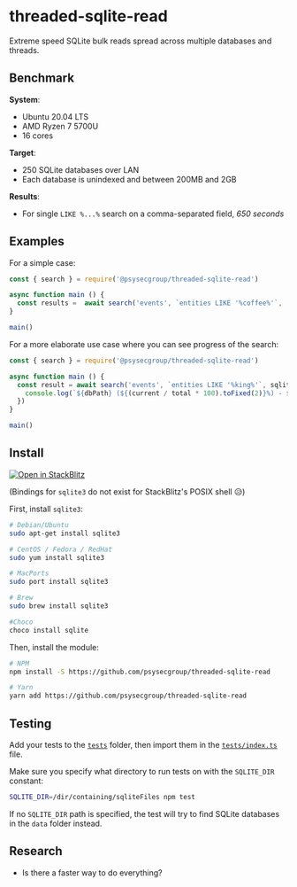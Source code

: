 # threaded-sqlite-read

Extreme speed SQLite bulk reads spread across multiple databases and threads.

## Benchmark

**System**:
* Ubuntu 20.04 LTS
* AMD Ryzen 7 5700U
* 16 cores

**Target**:
* 250 SQLite databases over LAN
* Each database is unindexed and between 200MB and 2GB

**Results**:
* For single `LIKE %...%` search on a comma-separated field, _650 seconds_

## Examples

For a simple case:

```ts
const { search } = require('@psysecgroup/threaded-sqlite-read')

async function main () {
  const results =  await search('events', `entities LIKE '%coffee%'`, '/dir/containing/sqliteFiles')
}

main()
```

For a more elaborate use case where you can see progress of the search:

```ts
const { search } = require('@psysecgroup/threaded-sqlite-read')

async function main () {
  const result = await search('events', `entities LIKE '%king%'`, sqliteDir, (dbPath, current, total, rows) => {
    console.log(`${dbPath} (${(current / total * 100).toFixed(2)}%) - ${rows.length}`)
  })
}

main()
```

## Install

[![Open in StackBlitz](https://developer.stackblitz.com/img/open_in_stackblitz.svg)](https://stackblitz.com/github/psysecgroup/threaded-sqlite-read)

(Bindings for `sqlite3` do not exist for StackBlitz's POSIX shell 😥)

First, install `sqlite3`:

```bash
# Debian/Ubuntu
sudo apt-get install sqlite3

# CentOS / Fedora / RedHat
sudo yum install sqlite3

# MacPorts
sudo port install sqlite3

# Brew
sudo brew install sqlite3

#Choco
choco install sqlite
```

Then, install the module:

```bash
# NPM
npm install -S https://github.com/psysecgroup/threaded-sqlite-read

# Yarn
yarn add https://github.com/psysecgroup/threaded-sqlite-read
```

## Testing

Add your tests to the [`tests`](tests) folder, then import them in the [`tests/index.ts`](tests/index.ts) file.

Make sure you specify what directory to run tests on with the `SQLITE_DIR` constant:

```bash
SQLITE_DIR=/dir/containing/sqliteFiles npm test
```

If no `SQLITE_DIR` path is specified, the test will try to find SQLite databases in the `data` folder instead.

## Research

* Is there a faster way to do everything?